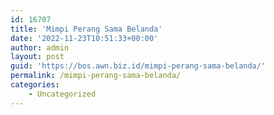 ```yaml
---
id: 16707
title: 'Mimpi Perang Sama Belanda'
date: '2022-11-23T10:51:33+00:00'
author: admin
layout: post
guid: 'https://bos.awn.biz.id/mimpi-perang-sama-belanda/'
permalink: /mimpi-perang-sama-belanda/
categories:
    - Uncategorized
---
```


